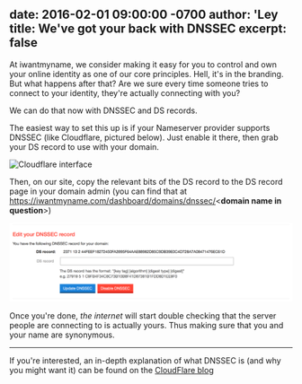 date: 2016-02-01 09:00:00 -0700
author: 'Ley
title: We've got your back with DNSSEC
excerpt: false
-----

At iwantmyname, we consider making it easy for you to control and own your online identity as one of our core principles. Hell, it's in the branding. But what happens after that? Are we sure every time someone tries to connect to your identity, they're actually connecting with you?

We can do that now with DNSSEC and DS records.

The easiest way to set this up is if your Nameserver provider supports DNSSEC (like Cloudflare, pictured below). Just enable it there, then grab your DS record to use with your domain.

![Cloudflare interface](media/2016-02-01-cloudflare-dnssec.png)

Then, on our site, copy the relevant bits of the DS record to the DS record page in your domain admin (you can find that at https://iwantmyname.com/dashboard/domains/dnssec/<**domain name in question**>)

![iwantmyname interface](media/2016-02-01-iwantmyname-dnssec.png)

Once you're done, *the internet* will start double checking that the server people are connecting to is actually yours. Thus making sure that you and your name are synonymous.

***

If you're interested, an in-depth explanation of what DNSSEC is (and why you might want it) can be found on the [CloudFlare blog](https://blog.cloudflare.com/dnssec-an-introduction/)
